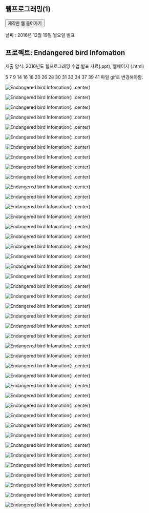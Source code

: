 ﻿---
layout: default
---

## 웹프로그래밍(1)

<button type="button" onclick="location.open('/post/school23/Endangered bird Infomation/index.html') ">제작한 웹 들어가기</button>

날짜 : 2016년 12월 19일 월요일 발표

## 프로젝트: Endangered bird Infomation

제출 양식: 2016년도 웹프로그래밍 수업 발표 자료(.ppt), 웹페이지 (.html)

5 7 9 14 16 18 20 26 28 30 31 33 34 37 39 41  파일 gif로 변경해야함.

![Endangered bird Infomation](/post/img/웹프로그래밍1/슬라이드1.bmp){: .center}

![Endangered bird Infomation](/post/img/웹프로그래밍1/슬라이드2.bmp){: .center}

![Endangered bird Infomation](/post/img/웹프로그래밍1/슬라이드3.bmp){: .center}

![Endangered bird Infomation](/post/img/웹프로그래밍1/슬라이드4.bmp){: .center}

![Endangered bird Infomation](/post/img/웹프로그래밍1/슬라이드5.bmp){: .center}

![Endangered bird Infomation](/post/img/웹프로그래밍1/슬라이드6.bmp){: .center}

![Endangered bird Infomation](/post/img/웹프로그래밍1/슬라이드7.bmp){: .center}

![Endangered bird Infomation](/post/img/웹프로그래밍1/슬라이드8.bmp){: .center}

![Endangered bird Infomation](/post/img/웹프로그래밍1/슬라이드9.bmp){: .center}

![Endangered bird Infomation](/post/img/웹프로그래밍1/슬라이드10.bmp){: .center}

![Endangered bird Infomation](/post/img/웹프로그래밍1/슬라이드11.bmp){: .center}

![Endangered bird Infomation](/post/img/웹프로그래밍1/슬라이드12.bmp){: .center}

![Endangered bird Infomation](/post/img/웹프로그래밍1/슬라이드13.bmp){: .center}

![Endangered bird Infomation](/post/img/웹프로그래밍1/슬라이드14.bmp){: .center}

![Endangered bird Infomation](/post/img/웹프로그래밍1/슬라이드15.bmp){: .center}

![Endangered bird Infomation](/post/img/웹프로그래밍1/슬라이드16.bmp){: .center}

![Endangered bird Infomation](/post/img/웹프로그래밍1/슬라이드17.bmp){: .center}

![Endangered bird Infomation](/post/img/웹프로그래밍1/슬라이드18.bmp){: .center}

![Endangered bird Infomation](/post/img/웹프로그래밍1/슬라이드19.bmp){: .center}

![Endangered bird Infomation](/post/img/웹프로그래밍1/슬라이드20.bmp){: .center}

![Endangered bird Infomation](/post/img/웹프로그래밍1/슬라이드21.bmp){: .center}

![Endangered bird Infomation](/post/img/웹프로그래밍1/슬라이드22.bmp){: .center}

![Endangered bird Infomation](/post/img/웹프로그래밍1/슬라이드23.bmp){: .center}

![Endangered bird Infomation](/post/img/웹프로그래밍1/슬라이드24.bmp){: .center}

![Endangered bird Infomation](/post/img/웹프로그래밍1/슬라이드25.bmp){: .center}

![Endangered bird Infomation](/post/img/웹프로그래밍1/슬라이드26.bmp){: .center}

![Endangered bird Infomation](/post/img/웹프로그래밍1/슬라이드27.bmp){: .center}

![Endangered bird Infomation](/post/img/웹프로그래밍1/슬라이드28.bmp){: .center}

![Endangered bird Infomation](/post/img/웹프로그래밍1/슬라이드29.bmp){: .center}

![Endangered bird Infomation](/post/img/웹프로그래밍1/슬라이드30.bmp){: .center}

![Endangered bird Infomation](/post/img/웹프로그래밍1/슬라이드31.bmp){: .center}

![Endangered bird Infomation](/post/img/웹프로그래밍1/슬라이드32.bmp){: .center}

![Endangered bird Infomation](/post/img/웹프로그래밍1/슬라이드33.bmp){: .center}

![Endangered bird Infomation](/post/img/웹프로그래밍1/슬라이드34.bmp){: .center}

![Endangered bird Infomation](/post/img/웹프로그래밍1/슬라이드35.bmp){: .center}

![Endangered bird Infomation](/post/img/웹프로그래밍1/슬라이드36.bmp){: .center}

![Endangered bird Infomation](/post/img/웹프로그래밍1/슬라이드37.bmp){: .center}

![Endangered bird Infomation](/post/img/웹프로그래밍1/슬라이드38.bmp){: .center}

![Endangered bird Infomation](/post/img/웹프로그래밍1/슬라이드39.bmp){: .center}

![Endangered bird Infomation](/post/img/웹프로그래밍1/슬라이드40.bmp){: .center}

![Endangered bird Infomation](/post/img/웹프로그래밍1/슬라이드41.bmp){: .center}

![Endangered bird Infomation](/post/img/웹프로그래밍1/슬라이드42.bmp){: .center}

![Endangered bird Infomation](/post/img/웹프로그래밍1/슬라이드43.bmp){: .center}
